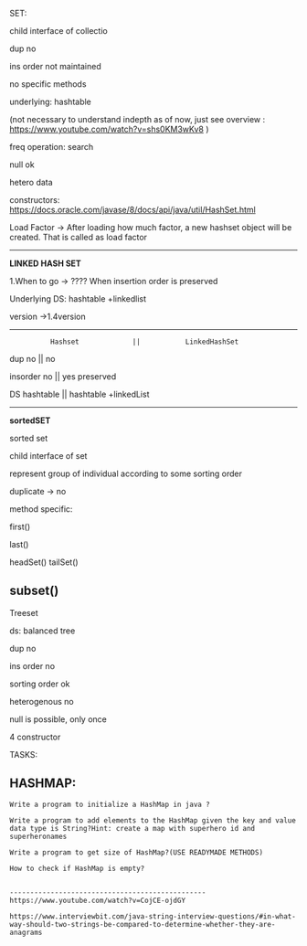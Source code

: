 SET:

child interface of collectio 

dup no

ins order not maintained

no specific methods

underlying: hashtable

(not necessary to understand indepth as of now, just see overview : https://www.youtube.com/watch?v=shs0KM3wKv8  )

freq operation: search

null ok

hetero data

constructors: https://docs.oracle.com/javase/8/docs/api/java/util/HashSet.html

Load Factor -> After loading how much factor, a new hashset object will be created. That is called as load factor

---------------------------------------------------
**LINKED HASH SET**

1.When to go -> ????    When insertion order is preserved

Underlying DS: hashtable +linkedlist

version ->1.4version 

----------------------

	          Hashset		      ||           LinkedHashSet
            
  dup                  no 		    	||             no 
 
  insorder            no            ||             yes preserved 
  
  DS                hashtable       ||         hashtable +linkedList

---------------------------------------------------------


**sortedSET**


sorted set

child interface of set

represent group of individual according to some sorting order 

duplicate -> no

method specific:

first()

last()

headSet()
tailSet()

subset()
------------


Treeset

ds: balanced tree

dup no

ins order no

sorting order ok

heterogenous no 

null is possible, only once 

4 constructor


TASKS:


HASHMAP:
--------
    Write a program to initialize a HashMap in java ?
    
    Write a program to add elements to the HashMap given the key and value data type is String?Hint: create a map with superhero id and superheronames
    
    Write a program to get size of HashMap?(USE READYMADE METHODS)
    
    How to check if HashMap is empty?

    
    ------------------------------------------------
    https://www.youtube.com/watch?v=CojCE-ojdGY
    
    https://www.interviewbit.com/java-string-interview-questions/#in-what-way-should-two-strings-be-compared-to-determine-whether-they-are-anagrams
